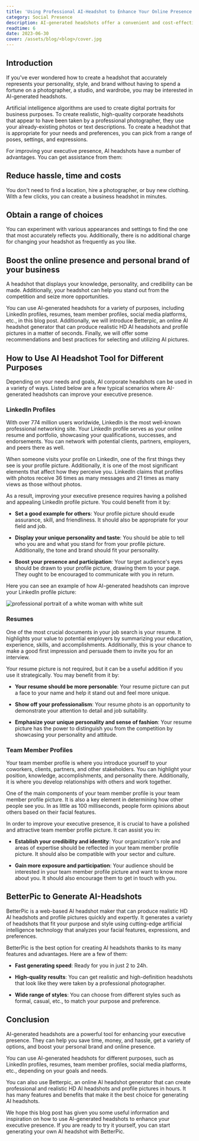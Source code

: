 ```yaml
---
title: 'Using Professional AI-Headshot to Enhance Your Online Presence'
category: Social Presence
description: AI-generated headshots offer a convenient and cost-effective solution for creating professional and personalized portraits. In this blog post, we explore the benefits of using AI-generated headshots to enhance your executive presence.
readtime: 6
date: 2023-06-30
cover: /assets/blog/<blog>/cover.jpg
---
```

## Introduction
If you've ever wondered how to create a headshot that accurately represents your personality, style, and brand without having to spend a fortune on a photographer, a studio, and wardrobe, you may be interested in AI-generated headshots.

Artificial intelligence algorithms are used to create digital portraits for business purposes. To create realistic, high-quality corporate headshots that appear to have been taken by a professional photographer, they use your already-existing photos or text descriptions. To create a headshot that is appropriate for your needs and preferences, you can pick from a range of poses, settings, and expressions.

For improving your executive presence, AI headshots have a number of advantages. You can get assistance from them:

## Reduce hassle, time and costs
You don't need to find a location, hire a photographer, or buy new clothing. With a few clicks, you can create a business headshot in minutes.

## Obtain a range of choices
You can experiment with various appearances and settings to find the one that most accurately reflects you. Additionally, there is no additional charge for changing your headshot as frequently as you like.

## Boost the online presence and personal brand of your business
A headshot that displays your knowledge, personality, and credibility can be made. Additionally, your headshot can help you stand out from the competition and seize more opportunities.

You can use AI-generated headshots for a variety of purposes, including LinkedIn profiles, resumes, team member profiles, social media platforms, etc., in this blog post. Additionally, we will introduce Betterpic, an online AI headshot generator that can produce realistic HD AI headshots and profile pictures in a matter of seconds. Finally, we will offer some recommendations and best practices for selecting and utilizing AI pictures.

## How to Use AI Headshot Tool for Different Purposes
Depending on your needs and goals, AI corporate headshots can be used in a variety of ways. Listed below are a few typical scenarios where AI-generated headshots can improve your executive presence.

### LinkedIn Profiles
With over 774 million users worldwide, LinkedIn is the most well-known professional networking site. Your LinkedIn profile serves as your online resume and portfolio, showcasing your qualifications, successes, and endorsements. You can network with potential clients, partners, employers, and peers there as well.

When someone visits your profile on LinkedIn, one of the first things they see is your profile picture. Additionally, it is one of the most significant elements that affect how they perceive you. LinkedIn claims that profiles with photos receive 36 times as many messages and 21 times as many views as those without photos.

As a result, improving your executive presence requires having a polished and appealing LinkedIn profile picture. You could benefit from it by:

- **Set a good example for others**:  Your profile picture should exude assurance, skill, and friendliness. It should also be appropriate for your field and job.


- **Display your unique personality and taste**: You should be able to tell who you are and what you stand for from your profile picture. Additionally, the tone and brand should fit your personality.


- **Boost your presence and participation**: Your target audience's eyes should be drawn to your profile picture, drawing them to your page. They ought to be encouraged to communicate with you in return.

Here you can see an example of how AI-generated headshots can improve your LinkedIn profile picture:

![professional portrait of a white woman with white suit](https://www.betterpic.io/_vercel/image?url=/assets/blog/media/model-examples-1/betterpic-generated-headshot-52.jpg&w=768&q=70)

### Resumes
One of the most crucial documents in your job search is your resume. It highlights your value to potential employers by summarizing your education, experience, skills, and accomplishments. Additionally, this is your chance to make a good first impression and persuade them to invite you for an interview.

Your resume picture is not required, but it can be a useful addition if you use it strategically. You may benefit from it by:

- **Your resume should be more personable**:  Your resume picture can put a face to your name and help it stand out and feel more unique.


- **Show off your professionalism**:  Your resume photo is an opportunity to demonstrate your attention to detail and job suitability.


- **Emphasize your unique personality and sense of fashion**: Your resume picture has the power to distinguish you from the competition by showcasing your personality and attitude.

### Team Member Profiles
Your team member profile is where you introduce yourself to your coworkers, clients, partners, and other stakeholders. You can highlight your position, knowledge, accomplishments, and personality there. Additionally, it is where you develop relationships with others and work together.

One of the main components of your team member profile is your team member profile picture. It is also a key element in determining how other people see you. In as little as 100 milliseconds, people form opinions about others based on their facial features.

In order to improve your executive presence, it is crucial to have a polished and attractive team member profile picture. It can assist you in:

- **Establish your credibility and identity**: Your organization's role and areas of expertise should be reflected in your team member profile picture. It should also be compatible with your sector and culture.


- **Gain more exposure and participation**: Your audience should be interested in your team member profile picture and want to know more about you. It should also encourage them to get in touch with you.

## BetterPic to Generate AI-Headshots
BetterPic is a web-based AI headshot maker that can produce realistic HD AI headshots and profile pictures quickly and expertly. It generates a variety of headshots that fit your purpose and style using cutting-edge artificial intelligence technology that analyzes your facial features, expressions, and preferences.

BetterPic is the best option for creating AI headshots thanks to its many features and advantages. Here are a few of them:

- **Fast generating speed**: Ready for you in just 2 to 24h.


- **High-quality results**: You can get realistic and high-definition headshots that look like they were taken by a professional photographer.


- **Wide range of styles**: You can choose from different styles such as formal, casual, etc., to match your purpose and preference.

## Conclusion
AI-generated headshots are a powerful tool for enhancing your executive presence. They can help you save time, money, and hassle, get a variety of options, and boost your personal brand and online presence.

You can use AI-generated headshots for different purposes, such as LinkedIn profiles, resumes, team member profiles, social media platforms, etc., depending on your goals and needs.

You can also use Betterpic, an online AI headshot generator that can create professional and realistic HD AI headshots and profile pictures in hours. It has many features and benefits that make it the best choice for generating AI headshots.

We hope this blog post has given you some useful information and inspiration on how to use AI-generated headshots to enhance your executive presence. If you are ready to try it yourself, you can start generating your own AI headshot with BetterPic.
